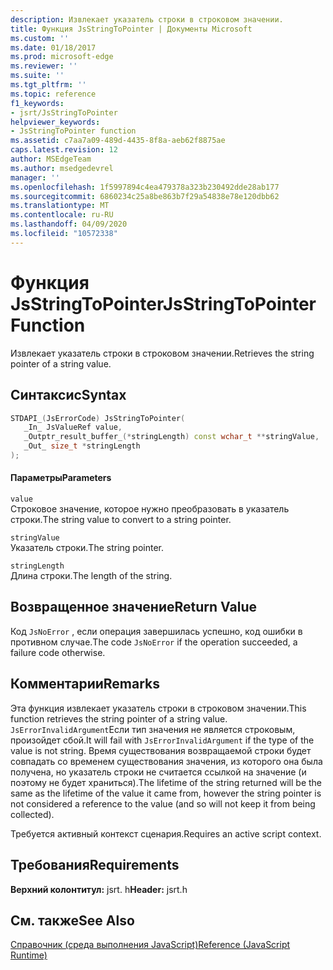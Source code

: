 ```yaml
---
description: Извлекает указатель строки в строковом значении.
title: Функция JsStringToPointer | Документы Microsoft
ms.custom: ''
ms.date: 01/18/2017
ms.prod: microsoft-edge
ms.reviewer: ''
ms.suite: ''
ms.tgt_pltfrm: ''
ms.topic: reference
f1_keywords:
- jsrt/JsStringToPointer
helpviewer_keywords:
- JsStringToPointer function
ms.assetid: c7aa7a09-489d-4435-8f8a-aeb62f8875ae
caps.latest.revision: 12
author: MSEdgeTeam
ms.author: msedgedevrel
manager: ''
ms.openlocfilehash: 1f5997894c4ea479378a323b230492dde28ab177
ms.sourcegitcommit: 6860234c25a8be863b7f29a54838e78e120dbb62
ms.translationtype: MT
ms.contentlocale: ru-RU
ms.lasthandoff: 04/09/2020
ms.locfileid: "10572338"
---
```

# <span data-ttu-id="bf1ac-103">Функция JsStringToPointer</span><span class="sxs-lookup"><span data-stu-id="bf1ac-103">JsStringToPointer Function</span></span>
<span data-ttu-id="bf1ac-104">Извлекает указатель строки в строковом значении.</span><span class="sxs-lookup"><span data-stu-id="bf1ac-104">Retrieves the string pointer of a string value.</span></span>  
  
## <span data-ttu-id="bf1ac-105">Синтаксис</span><span class="sxs-lookup"><span data-stu-id="bf1ac-105">Syntax</span></span>  
  
```cpp  
STDAPI_(JsErrorCode) JsStringToPointer(  
   _In_ JsValueRef value,  
   _Outptr_result_buffer_(*stringLength) const wchar_t **stringValue,  
   _Out_ size_t *stringLength  
);  
```  
  
#### <span data-ttu-id="bf1ac-106">Параметры</span><span class="sxs-lookup"><span data-stu-id="bf1ac-106">Parameters</span></span>  
 `value`  
 <span data-ttu-id="bf1ac-107">Строковое значение, которое нужно преобразовать в указатель строки.</span><span class="sxs-lookup"><span data-stu-id="bf1ac-107">The string value to convert to a string pointer.</span></span>  
  
 `stringValue`  
 <span data-ttu-id="bf1ac-108">Указатель строки.</span><span class="sxs-lookup"><span data-stu-id="bf1ac-108">The string pointer.</span></span>  
  
 `stringLength`  
 <span data-ttu-id="bf1ac-109">Длина строки.</span><span class="sxs-lookup"><span data-stu-id="bf1ac-109">The length of the string.</span></span>  
  
## <span data-ttu-id="bf1ac-110">Возвращенное значение</span><span class="sxs-lookup"><span data-stu-id="bf1ac-110">Return Value</span></span>  
 <span data-ttu-id="bf1ac-111">Код `JsNoError` , если операция завершилась успешно, код ошибки в противном случае.</span><span class="sxs-lookup"><span data-stu-id="bf1ac-111">The code `JsNoError` if the operation succeeded, a failure code otherwise.</span></span>  
  
## <span data-ttu-id="bf1ac-112">Комментарии</span><span class="sxs-lookup"><span data-stu-id="bf1ac-112">Remarks</span></span>  
 <span data-ttu-id="bf1ac-113">Эта функция извлекает указатель строки в строковом значении.</span><span class="sxs-lookup"><span data-stu-id="bf1ac-113">This function retrieves the string pointer of a string value.</span></span> <span data-ttu-id="bf1ac-114">`JsErrorInvalidArgument`Если тип значения не является строковым, произойдет сбой.</span><span class="sxs-lookup"><span data-stu-id="bf1ac-114">It will fail with `JsErrorInvalidArgument` if the type of the value is not string.</span></span> <span data-ttu-id="bf1ac-115">Время существования возвращаемой строки будет совпадать со временем существования значения, из которого она была получена, но указатель строки не считается ссылкой на значение (и поэтому не будет храниться).</span><span class="sxs-lookup"><span data-stu-id="bf1ac-115">The lifetime of the string returned will be the same as the lifetime of the value it came from, however the string pointer is not considered a reference to the value (and so will not keep it from being collected).</span></span>  
  
 <span data-ttu-id="bf1ac-116">Требуется активный контекст сценария.</span><span class="sxs-lookup"><span data-stu-id="bf1ac-116">Requires an active script context.</span></span>  
  
## <span data-ttu-id="bf1ac-117">Требования</span><span class="sxs-lookup"><span data-stu-id="bf1ac-117">Requirements</span></span>  
 <span data-ttu-id="bf1ac-118">**Верхний колонтитул:** jsrt. h</span><span class="sxs-lookup"><span data-stu-id="bf1ac-118">**Header:** jsrt.h</span></span>  
  
## <span data-ttu-id="bf1ac-119">См. также</span><span class="sxs-lookup"><span data-stu-id="bf1ac-119">See Also</span></span>  
 [<span data-ttu-id="bf1ac-120">Справочник (среда выполнения JavaScript)</span><span class="sxs-lookup"><span data-stu-id="bf1ac-120">Reference (JavaScript Runtime)</span></span>](../chakra-hosting/reference-javascript-runtime.md)